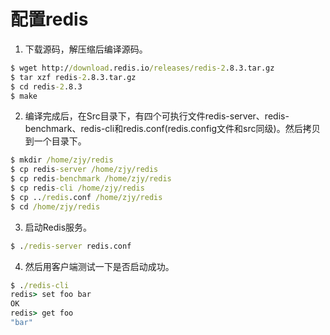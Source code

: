 # 配置redis
1. 下载源码，解压缩后编译源码。
~~~ cmd
$ wget http://download.redis.io/releases/redis-2.8.3.tar.gz
$ tar xzf redis-2.8.3.tar.gz
$ cd redis-2.8.3
$ make
~~~
2. 编译完成后，在Src目录下，有四个可执行文件redis-server、redis-benchmark、redis-cli和redis.conf(redis.config文件和src同级)。然后拷贝到一个目录下。
~~~ cmd
$ mkdir /home/zjy/redis
$ cp redis-server /home/zjy/redis
$ cp redis-benchmark /home/zjy/redis
$ cp redis-cli /home/zjy/redis
$ cp ../redis.conf /home/zjy/redis
$ cd /home/zjy/redis
~~~
3. 启动Redis服务。
~~~ cmd
$ ./redis-server redis.conf
~~~
4. 然后用客户端测试一下是否启动成功。
~~~ cmd
$ ./redis-cli
redis> set foo bar
OK
redis> get foo
"bar"
~~~